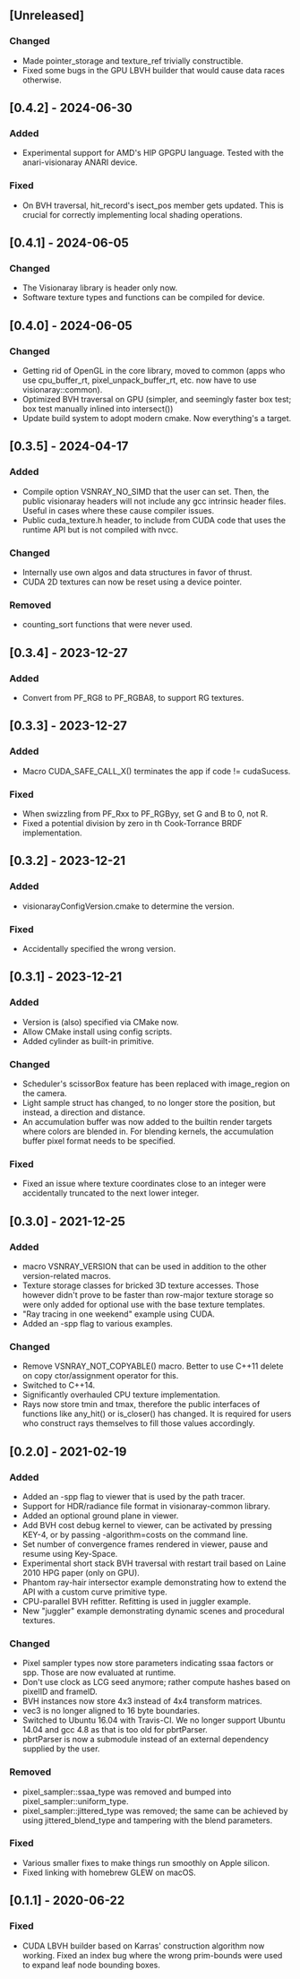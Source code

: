 ## [Unreleased]
### Changed
- Made pointer_storage and texture_ref trivially constructible.
- Fixed some bugs in the GPU LBVH builder that would cause data
races otherwise.

## [0.4.2] - 2024-06-30
### Added
- Experimental support for AMD's HIP GPGPU language. Tested with
the anari-visionaray ANARI device.

### Fixed
- On BVH traversal, hit_record's isect_pos member gets updated.
This is crucial for correctly implementing local shading operations.

## [0.4.1] - 2024-06-05
### Changed
- The Visionaray library is header only now.
- Software texture types and functions can be compiled for device.

## [0.4.0] - 2024-06-05
### Changed
- Getting rid of OpenGL in the core library, moved to common
(apps who use cpu_buffer_rt, pixel_unpack_buffer_rt, etc. now
have to use visionaray::common).
- Optimized BVH traversal on GPU (simpler, and seemingly faster
box test; box test manually inlined into intersect())
- Update build system to adopt modern cmake. Now everything's a
target.

## [0.3.5] - 2024-04-17
### Added
- Compile option VSNRAY_NO_SIMD that the user can set. Then, the
public visionaray headers will not include any gcc intrinsic header
files. Useful in cases where these cause compiler issues.
- Public cuda_texture.h header, to include from CUDA code that
uses the runtime API but is not compiled with nvcc.

### Changed
- Internally use own algos and data structures in favor of thrust.
- CUDA 2D textures can now be reset using a device pointer.

### Removed
- counting_sort functions that were never used.

## [0.3.4] - 2023-12-27
### Added
- Convert from PF_RG8 to PF_RGBA8, to support RG textures.

## [0.3.3] - 2023-12-27
### Added
- Macro CUDA_SAFE_CALL_X() terminates the app if code != cudaSucess.

### Fixed
- When swizzling from PF_Rxx to PF_RGByy, set G and B to 0, not R.
- Fixed a potential division by zero in th Cook-Torrance BRDF
implementation.

## [0.3.2] - 2023-12-21
### Added
- visionarayConfigVersion.cmake to determine the version.

### Fixed
- Accidentally specified the wrong version.

## [0.3.1] - 2023-12-21
### Added
- Version is (also) specified via CMake now.
- Allow CMake install using config scripts.
- Added cylinder as built-in primitive.

### Changed
- Scheduler's scissorBox feature has been replaced with image_region
on the camera.
- Light sample struct has changed, to no longer store the position,
but instead, a direction and distance.
- An accumulation buffer was now added to the builtin render targets
where colors are blended in. For blending kernels, the accumulation
buffer pixel format needs to be specified.

### Fixed
- Fixed an issue where texture coordinates close to an integer were
accidentally truncated to the next lower integer.

## [0.3.0] - 2021-12-25
### Added
- macro VSNRAY_VERSION that can be used in addition to the other
version-related macros.
- Texture storage classes for bricked 3D texture accesses. Those
however didn't prove to be faster than row-major texture storage so
were only added for optional use with the base texture templates.
- "Ray tracing in one weekend" example using CUDA.
- Added an -spp flag to various examples.

### Changed
- Remove VSNRAY_NOT_COPYABLE() macro. Better to use C++11 delete
on copy ctor/assignment operator for this.
- Switched to C++14.
- Significantly overhauled CPU texture implementation.
- Rays now store tmin and tmax, therefore the public interfaces of
functions like any_hit() or is_closer() has changed. It is required
for users who construct rays themselves to fill those values
accordingly.

## [0.2.0] - 2021-02-19
### Added
- Added an -spp flag to viewer that is used by the path tracer.
- Support for HDR/radiance file format in visionaray-common library.
- Added an optional ground plane in viewer.
- Add BVH cost debug kernel to viewer, can be activated by pressing
KEY-4, or by passing -algorithm=costs on the command line.
- Set number of convergence frames rendered in viewer, pause and
resume using Key-Space.
- Experimental short stack BVH traversal with restart trail based on
Laine 2010 HPG paper (only on GPU).
- Phantom ray-hair intersector example demonstrating how to extend
the API with a custom curve primitive type.
- CPU-parallel BVH refitter. Refitting is used in juggler example.
- New "juggler" example demonstrating dynamic scenes and procedural
textures.

### Changed
- Pixel sampler types now store parameters indicating ssaa factors or
spp. Those are now evaluated at runtime.
- Don't use clock as LCG seed anymore; rather compute hashes based on
pixelID and frameID.
- BVH instances now store 4x3 instead of 4x4 transform matrices.
- vec3 is no longer aligned to 16 byte boundaries.
- Switched to Ubuntu 16.04 with Travis-CI. We no longer support
Ubuntu 14.04 and gcc 4.8 as that is too old for pbrtParser.
- pbrtParser is now a submodule instead of an external dependency
supplied by the user.

### Removed
- pixel_sampler::ssaa_type<N> was removed and bumped into
pixel_sampler::uniform_type.
- pixel_sampler::jittered_type was removed; the same can be achieved
by using jittered_blend_type and tampering with the blend parameters.

### Fixed
- Various smaller fixes to make things run smoothly on Apple silicon.
- Fixed linking with homebrew GLEW on macOS.

## [0.1.1] - 2020-06-22
### Fixed
- CUDA LBVH builder based on Karras' construction algorithm now
working. Fixed an index bug where the wrong prim-bounds were used to
expand leaf node bounding boxes.
